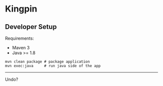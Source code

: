 # Kingpin

## Developer Setup

Requirements:
- Maven 3
- Java >= 1.8

```shell
mvn clean package # package application
mvn exec:java     # run java side of the app
```


---

Undo?

